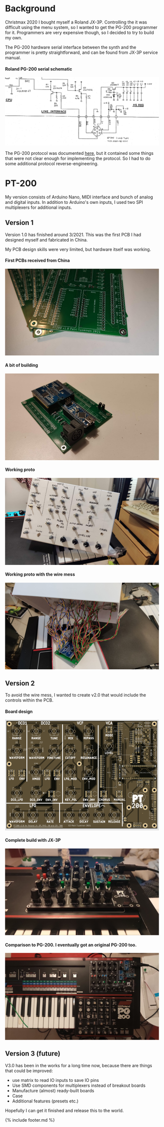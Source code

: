 # Background

Christmax 2020 I bought myself a Roland JX-3P. Controlling the it was difficult using the menu system, so I wanted to get the PG-200 programmer for it. Programmers are very expensive though, so I decided to try to build my own.

The PG-200 hardware serial interface between the synth and the programmer is pretty straightforward, and can be found from JX-3P service manual.

#### Roland PG-200 serial schematic
![](/images/pt200/pg200_serial.png)

The PG-200 protocol was documented [here](https://atosynth.blogspot.com/2015/05/free-pg-200.html), but it contained some things that were not clear enough for implementing the protocol. So I had to do some additional protocol reverse-engineering.

# PT-200

My version consists of Arduino Nano, MIDI interface and bunch of analog and digital inputs. In addition to Arduino's own inputs, I used two SPI multiplexers for additional inputs.


## Version 1

Version 1.0 has finished around 3/2021. This was the first PCB I had designed myself and fabricated in China. 

My PCB design skills were very limited, but hardware itself was working.

#### First PCBs received from China
![](/images/pt200/v1_pcbs.jpg)

#### A bit of building
![](/images/pt200/v1_first_tests.jpg)

#### Working proto
![](/images/pt200/v1_working_proto_b.jpg)

#### Working proto with the wire mess
![](/images/pt200/v1_working_proto_c.jpg)


## Version 2

To avoid the wire mess, I wanted to create v2.0 that would include the controls within the PCB.

#### Board design
![](/images/pt200/v2_top_black.png)


#### Complete build with JX-3P
![](/images/pt200/v2_pt200.jpg)

#### Comparison to PG-200. I eventually got an original PG-200 too.
![](/images/pt200/v2_pt200_and_pg200.jpg)


## Version 3 (future)

V3.0 has been in the works for a long time now, because there are things that could be improved:
- use matrix to read IO inputs to save IO pins
- Use SMD components for multiplexers instead of breakout boards
- Manufacture (almost) ready-built boards
- Case 
- Additional features (presets etc.)

Hopefully I can get it finished and release this to the world.


{% include footer.md  %}
